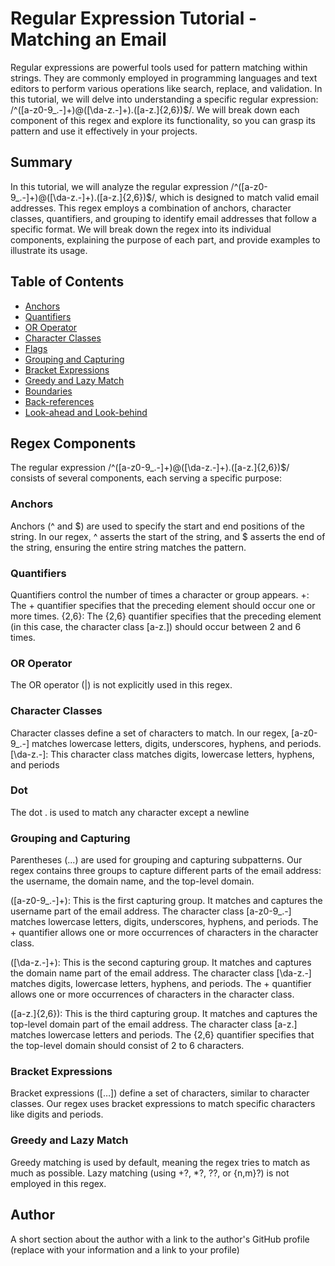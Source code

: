 # Regular Expression Tutorial - Matching an Email

Regular expressions are powerful tools used for pattern matching within strings. They are commonly employed in programming languages and text editors to perform various operations like search, replace, and validation. In this tutorial, we will delve into understanding a specific regular expression: /^([a-z0-9_\.-]+)@([\da-z\.-]+)\.([a-z\.]{2,6})$/. We will break down each component of this regex and explore its functionality, so you can grasp its pattern and use it effectively in your projects.

## Summary
In this tutorial, we will analyze the regular expression /^([a-z0-9_\.-]+)@([\da-z\.-]+)\.([a-z\.]{2,6})$/, which is designed to match valid email addresses. This regex employs a combination of anchors, character classes, quantifiers, and grouping to identify email addresses that follow a specific format. We will break down the regex into its individual components, explaining the purpose of each part, and provide examples to illustrate its usage.

## Table of Contents
- [Anchors](#anchors)
- [Quantifiers](#quantifiers)
- [OR Operator](#or-operator)
- [Character Classes](#character-classes)
- [Flags](#flags)
- [Grouping and Capturing](#grouping-and-capturing)
- [Bracket Expressions](#bracket-expressions)
- [Greedy and Lazy Match](#greedy-and-lazy-match)
- [Boundaries](#boundaries)
- [Back-references](#back-references)
- [Look-ahead and Look-behind](#look-ahead-and-look-behind)


## Regex Components
The regular expression /^([a-z0-9_\.-]+)@([\da-z\.-]+)\.([a-z\.]{2,6})$/ consists of several components, each serving a specific purpose:

### Anchors
Anchors (^ and $) are used to specify the start and end positions of the string. In our regex, ^ asserts the start of the string, and $ asserts the end of the string, ensuring the entire string matches the pattern.

### Quantifiers
Quantifiers control the number of times a character or group appears. +: The + quantifier specifies that the preceding element should occur one or more times. {2,6}: The {2,6} quantifier specifies that the preceding element (in this case, the character class [a-z\.]) should occur between 2 and 6 times.

### OR Operator
The OR operator (|) is not explicitly used in this regex.

### Character Classes
Character classes define a set of characters to match. In our regex, [a-z0-9_\.-] matches lowercase letters, digits, underscores, hyphens, and periods. [\da-z\.-]: This character class matches digits, lowercase letters, hyphens, and periods

### Dot
The dot . is used to match any character except a newline

### Grouping and Capturing
Parentheses (...) are used for grouping and capturing subpatterns. Our regex contains three groups to capture different parts of the email address: the username, the domain name, and the top-level domain.

([a-z0-9_\.-]+): This is the first capturing group. It matches and captures the username part of the email address. The character class [a-z0-9_\.-] matches lowercase letters, digits, underscores, hyphens, and periods. The + quantifier allows one or more occurrences of characters in the character class.

([\da-z\.-]+): This is the second capturing group. It matches and captures the domain name part of the email address. The character class [\da-z\.-] matches digits, lowercase letters, hyphens, and periods. The + quantifier allows one or more occurrences of characters in the character class.

([a-z\.]{2,6}): This is the third capturing group. It matches and captures the top-level domain part of the email address. The character class [a-z\.] matches lowercase letters and periods. The {2,6} quantifier specifies that the top-level domain should consist of 2 to 6 characters.

### Bracket Expressions
Bracket expressions ([…]) define a set of characters, similar to character classes. Our regex uses bracket expressions to match specific characters like digits and periods.

### Greedy and Lazy Match
Greedy matching is used by default, meaning the regex tries to match as much as possible. Lazy matching (using +?, *?, ??, or {n,m}?) is not employed in this regex.

## Author
A short section about the author with a link to the author's GitHub profile (replace with your information and a link to your profile)
